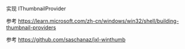 
实现 IThumbnailProvider

参考 https://learn.microsoft.com/zh-cn/windows/win32/shell/building-thumbnail-providers

参考 https://github.com/saschanaz/jxl-winthumb